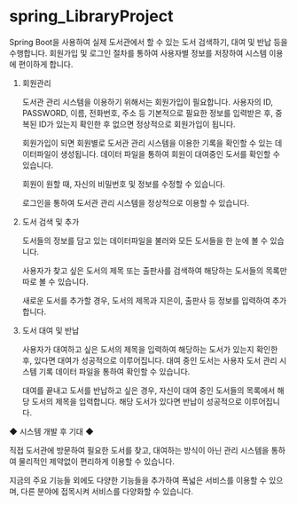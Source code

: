 # spring_LibraryProject

Spring Boot을 사용하여 실제 도서관에서 할 수 있는 도서 검색하기, 대여 및 반납 등을 수행합니다. 회원가입 및 로그인 절차를 통하여 사용자별 정보를 저장하여 시스템 이용에 편이하게 합니다.


1. 회원관리

     도서관 관리 시스템을 이용하기 위해서는 회원가입이 필요합니다. 사용자의 ID, PASSWORD, 이름, 전화번호, 주소 등 기본적으로 필요한 정보를 입력받은 후, 중복된 ID가 있는지 확인한 후 없으면 정상적으로 회원가입이 됩니다.
     
     회원가입이 되면 회원별로 도서관 관리 시스템을 이용한 기록을 확인할 수 있는 데이터파일이 생성됩니다. 데이터 파일을 통하여 회원이 대여중인 도서를 확인할 수 있습니다.
     
     회원이 원할 때, 자신의 비밀번호 및 정보를 수정할 수 있습니다.
     
     로그인을 통하여 도서관 관리 시스템을 정상적으로 이용할 수 있습니다.
   
   
2. 도서 검색 및 추가

     도서들의 정보를 담고 있는 데이터파일을 불러와 모든 도서들을 한 눈에 볼 수 있습니다.
     
     사용자가 찾고 싶은 도서의 제목 또는 출판사를 검색하여 해당하는 도서들의 목록만 따로 볼 수 있습니다.
     
     새로운 도서를 추가할 경우, 도서의 제목과 지은이, 출판사 등 정보를 입력하여 추가합니다.
     
     
3. 도서 대여 및 반납
     
     사용자가 대여하고 싶은 도서의 제목을 입력하여 해당하는 도서가 있는지 확인한 후, 있다면 대여가 성공적으로 이루어집니다. 대여 중인 도서는 사용자 도서 관리 시스템 기록 데이터 파일을 통하여 확인할 수 있습니다.
     
     대여를 끝내고 도서를 반납하고 싶은 경우, 자신이 대여 중인 도서들의 목록에서 해당 도서의 제목을 입력합니다. 해당 도서가 있다면 반납이 성공적으로 이루어집니다.
     

◆ 시스템 개발 후 기대 ◆

   직접 도서관에 방문하여 필요한 도서를 찾고, 대여하는 방식이 아닌 관리 시스템을 통하여 물리적인 제약없이 편리하게 이용할 수 있습니다. 

   지금의 주요 기능들 외에도 다양한 기능들을 추가하여 폭넓은 서비스를 이용할 수 있으며, 다른 분야에 접목시켜 서비스를 다양화할 수 있습니다.
